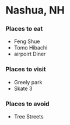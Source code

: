 # Nashua, NH

### Places to eat
 - Feng Shue
 - Tomo Hibachi
 - airpoirt Diner

### Places to visit
 - Greely park
 - Skate 3

### Places to avoid
 - Tree Streets
